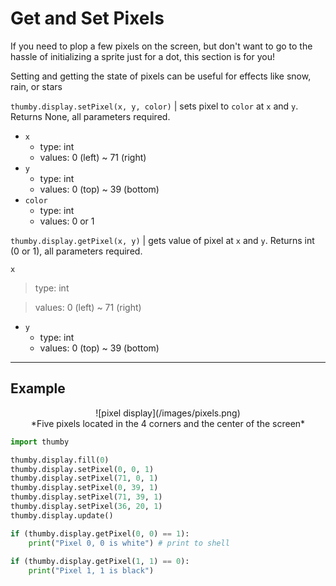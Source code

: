 # Get and Set Pixels

If you need to plop a few pixels on the screen, but don't want to go to the hassle of initializing a sprite just for a dot, this section is for you!

Setting and getting the state of pixels can be useful for effects like snow, rain, or stars

`thumby.display.setPixel(x, y, color)` | sets pixel to `color` at `x` and `y`. Returns None, all parameters required.

* `x`
    * type: int
    * values: 0 (left) ~ 71 (right)
* `y`
    * type: int
    * values: 0 (top) ~ 39 (bottom)
* `color`
    * type: int
    * values: 0 or 1

`thumby.display.getPixel(x, y)` | gets value of pixel at `x` and `y`. Returns int (0 or 1), all parameters required.

`x`
> type: int
  
  > values: 0 (left) ~ 71 (right)

* `y`
    * type: int
    * values: 0 (top) ~ 39 (bottom)
    
---

## Example

<center>
![pixel display](/images/pixels.png)
</center>
<center>
*Five pixels located in the 4 corners and the center of the screen*
</center>

```py
import thumby

thumby.display.fill(0)
thumby.display.setPixel(0, 0, 1)
thumby.display.setPixel(71, 0, 1)
thumby.display.setPixel(0, 39, 1)
thumby.display.setPixel(71, 39, 1)
thumby.display.setPixel(36, 20, 1)
thumby.display.update()

if (thumby.display.getPixel(0, 0) == 1):
    print("Pixel 0, 0 is white") # print to shell
    
if (thumby.display.getPixel(1, 1) == 0):
    print("Pixel 1, 1 is black")
```